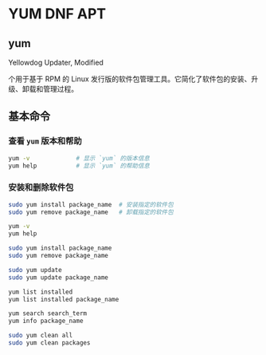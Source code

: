 # YUM DNF APT

## yum

Yellowdog Updater, Modified

个用于基于 RPM 的 Linux 发行版的软件包管理工具。它简化了软件包的安装、升级、卸载和管理过程。

## 基本命令

### 查看 `yum` 版本和帮助

```bash
yum -v             # 显示 `yum` 的版本信息
yum help           # 显示 `yum` 的帮助信息
```

### 安装和删除软件包

```bash
sudo yum install package_name  # 安装指定的软件包
sudo yum remove package_name   # 卸载指定的软件包
```

```bash
yum -v
yum help

sudo yum install package_name
sudo yum remove package_name

sudo yum update
sudo yum update package_name

yum list installed
yum list installed package_name

yum search search_term
yum info package_name

sudo yum clean all
sudo yum clean packages

```
